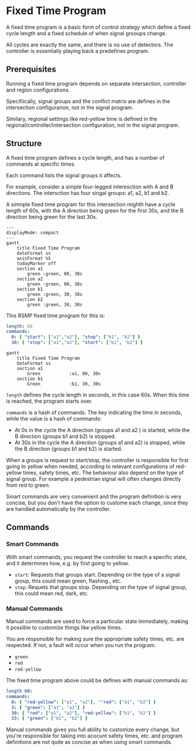 # Fixed Time Program
A fixed time program is a basic form of control strategy which define a fixed cycle length and a fixed schedule of when signal grooups change.

All cycles are exactly the same, and there is no use of detectors. The controller is essentially playing back a predefines program.

## Prerequisites
Running a fixed time program depends on separate intersection, controller and region configurations.

Specifiically, signal groups and the conflict matrix are defines in the intersection configurarion, not in the signal program.

Similary, regional settings like red-yellow time is defined in the regional/controller/intersection configuration, not in the signal program.

## Structure
A fixed time program defines a cycle length, and has a number of commands at specific times.

Each command lists the signal groups it affects.

For example, consider a simple four-legged interesction with A and B directions. The intersction has four singal groups: a1, a2, b1 and b2.

A simnple fixed time program for this intersection mighth have a cycle length of 60s, with the A direction being green for the first 30s, and the B direction being green
for the last 30s.


```mermaid
---
displayMode: compact
---
gantt
    title Fixed Time Program
    dateFormat ss
    axisFormat %S
    todayMarker off
    section a1
        green :green, 00, 30s
    section a2
        green :green, 00, 30s
    section b1
        green :green, 30, 30s
    section b2
        green :green, 30, 30s
```


This RSMP fixed time program for this is:

```yaml
length: 60
commands:
  0: { "start": ["a1","a2"], "stop": ["b1", "b2"] }
  30: { "stop": ["a1","a2"], "start": ["b1", "b2"] }
```

```mermaid
gantt
    title Fixed Time Program
    dateFormat ss
    section a1
        Green           :a1, 00, 30s
    section b1
        Green           :b1, 30, 30s
```


`length` defines the cycle length in seconds, in this case 60s. When this time is reached, the program starts over.

`commands` is a hash of commands. The key indicating the time in seconds, while the value is a hash of commands:
- At 0s in the cycle the A direction (groups a1 and a2 ) is started, while the B direction (groups b1 and b2) is stopped.
- At 30s in the cycle the A direction (groups a1 and a2) is stopped, while the B direction (groups b1 and b2) is started.

When a groups is request to start/stop, the controller is responsible for first going to yellow when needed,
according to relevant configurations of red-yellow times, safety times, etc. The behaviour also depend on the type
of signal group. For example a pedestrian signal will often changes directly from red to green.

Smart commands are very convenient and the program definition is very concise, but you don't have the option
to custome each change, since they are handled automatically by the controller.

## Commands
### Smart Commands
With smart commands, you request the controller to reach a specific state, and it determines how, e.g. by first going to yellow.

- `start`: Requests that groups start. Depending on the type of a signal group, this could mean green, flashing., etc.
- `stop`: Requets that groups stop. Depending on the type of signal group, this could mean red, dark, etc.

### Manual Commands
Manual commands are used to force a particular state immediately, making it possible to customize things like yellow times.

You are responsible for making sure the appropriate safety times, etc. are respected. If not, a fault will occur when you run the program.

- `green`
- `red`
- `red-yellow`

The fixed time program above could be defines with manual commands as:

```yaml
length 60:
commands:
  0: { "red-yellow": ["a1", "a2"], ""red": ["b1", "b2"] }
  3: { "green": ["a1", "a2"] }
  30: { "red": ["a1", "a2"], "red-yellow": ["b1", "b2"] }
  33: { "green": ["b1", "b2"] }
```

Manual commands gives you full ability to customize every change, but you're responsible for taking into acocunt safety times, etc.
and program definitions are not quite as concise as when using smart commands.

